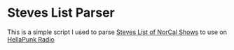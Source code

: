 # Steves List Parser
This is a simple script I used to parse [Steves List of NorCal Shows](https://stevelist.com/) to use on [HellaPunk Radio](http://www.hellapunk.com)